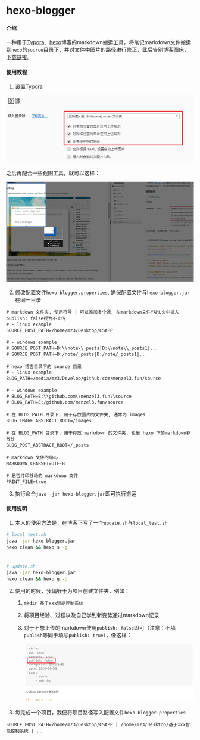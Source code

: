 # hexo-blogger

#### 介绍
一种用于[Typora](https://www.typora.io/)、[hexo](https://hexo.io/)博客的markdown搬运工具，将笔记markdown文件搬运到`hexo`的`source`目录下，并对文件中图片的路径进行修正，此后告别博客图床，[下载链接](https://github.com/white3/hexo-blogger/releases/tag/1.0)。

#### 使用教程

1. 设置[Typora](https://www.typora.io/)

![image-20200708114250177](README.assets/image-20200708114250177.png)

之后再配合一些截图工具，就可以这样：

![1](README.assets/1.gif)

2. 修改配置文件`hexo-blogger.properties`, 确保配置文件与`hexo-blogger.jar`在同一目录

```properties
# markdown 文件夹, 使用符号 | 可以添加多个源, 在markdown文件YAML头中插入 publish: false视为不上传
# - linux example
SOURCE_POST_PATH=/home/mz3/Desktop/CSAPP

# - windows example
# SOURCE_POST_PATH=D:\\note\\_posts|D:\\note\\_posts1|...
# SOURCE_POST_PATH=D:/note/_posts|D:/note/_posts1|...

# hexo 博客目录下的 source 目录
# - linux example
BLOG_PATH=/media/mz3/Develop/github.com/menzel3.fun/source

# - windows example
# BLOG_PATH=E:\\github.com\\menzel3.fun\\source
# BLOG_PATH=E:/github.com/menzel3.fun/source

# 在 BLOG_PATH 目录下, 用于存放图片的文件夹, 通常为 images
BLOG_IMAGE_ABSTRACT_ROOT=/images

# 在 BLOG_PATH 目录下, 用于存放 markdown 的文件夹, 也是 hexo 下的markdown存放处
BLOG_POST_ABSTRACT_ROOT=/_posts

# markdown 文件的编码
MARKDOWN_CHARSET=UTF-8

# 是否打印移动的 markdown 文件
PRINT_FILE=true
```

3. 执行命令`java -jar hexo-blogger.jar`即可执行搬运

#### 使用说明

1.  本人的使用方法是，在博客下写了一个`update.sh`与`local_test.sh`

```sh
# local_test.sh
java -jar hexo-blogger.jar
hexo clean && hexo s -g


# update.sh
java -jar hexo-blogger.jar
hexo clean && hexo g -d
```

2. 使用的时候，我偏好于为项目创建文件夹，例如：

   1. `mkdir 基于xxx智能控制系统`

   2. 将项目经验、过程以及自己学到新姿势通过markdown记录

   3. 对于不想上传的markdown使用`publish: false`即可（注意：不填`publish`等同于填写`publish: true`），像这样：

      ![image-20200708120443254](README.assets/image-20200708120443254.png)

3. 每完成一个项目，我便将项目路径写入配置文件`hexo-blogger.properties`

```properties
SOURCE_POST_PATH=/home/mz3/Desktop/CSAPP | /home/mz3/Desktop/基于xxx智能控制系统 | ...
```
